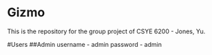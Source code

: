 # Gizmo
This is the repository for the group project of CSYE 6200 - Jones, Yu.

#Users
##Admin
username - admin
password - admin
